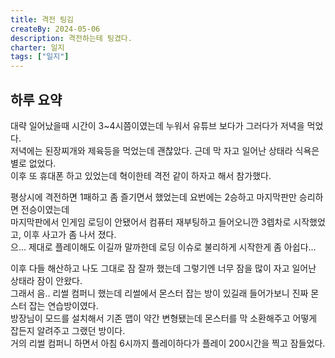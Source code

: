 ```yaml
---
title: 격전 팅김
createBy: 2024-05-06
description: 격전하는테 팅겼다.
charter: 일지
tags: ["일지"]
---
```


## 하루 요약

대략 일어났을때 시간이 3~4시쯤이였는데 누워서 유튜브 보다가 그러다가 저녁을 먹었다.  
저녁에는 된장찌개와 제육등을 먹었는데 괜찮았다. 근데 막 자고 일어난 상태라 식욕은 별로 없었다.  
이후 또 휴대폰 하고 있었는데 혁이한테 격전 같이 하자고 해서 참가했다.

평상시에 격전하면 1패하고 좀 즐기면서 했었는데 요번에는 2승하고 마지막판만 승리하면 전승이였는데  
마지막판에서 인게임 로딩이 안됐어서 컴퓨터 재부팅하고 들어오니깐 3렙차로 시작했었고, 이후 사고가 좀 나서 졌다.  
으... 제대로 플레이해도 이길까 말까한데 로딩 이슈로 불리하게 시작한게 좀 아쉽다...

이후 다들 해산하고 나도 그대로 잠 잘까 했는데 그렇기엔 너무 잠을 많이 자고 일어난 상태라 잠이 안왔다.  
그래서 음.. 리썰 컴퍼니 했는데 리썰에서 몬스터 잡는 방이 있길래 들어가보니 진짜 몬스터 잡는 연습방이였다.  
방장님이 모드를 설치해서 기존 맵이 약간 변형됐는데 몬스터를 막 소환해주고 어떻게 잡든지 알려주고 그랬던 방이다.  
거의 리썰 컴퍼니 하면서 아침 6시까지 플레이하다가 플레이 200시간을 찍고 잠들었다.
